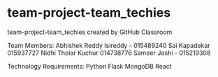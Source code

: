 # team-project-team_techies
team-project-team_techies created by GitHub Classroom

Team Members:
Abhishek Reddy Isireddy - 015489240
Sai Kapadekar 015937727
Nidhi Tholar Kuchur 014738776
Sameer Joshi - 015219308


Technology Requirements:
Python
Flask
MongoDB
React
